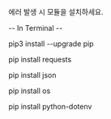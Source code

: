 에러 발생 시 모듈을 설치하세요.

-- In Terminal --

pip3 install --upgrade pip

pip install requests

pip install json

pip install os

pip install python-dotenv
